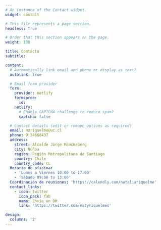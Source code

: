 ```yaml
---
# An instance of the Contact widget.
widget: contact

# This file represents a page section.
headless: true

# Order that this section appears on the page.
weight: 130

title: Contacto
subtitle:

content:
  # Automatically link email and phone or display as text?
  autolink: true

  # Email form provider
  form:
    provider: netlify
    formspree:
      id:
    netlify:
      # Enable CAPTCHA challenge to reduce spam?
      captcha: false

  # Contact details (edit or remove options as required)
  email: nzriquelme@uc.cl
  phone: 9 34668437
  address:
    street: Alcalde Jorge Monckeberg
    city: Ñuñoa
    region: Región Metropolitana de Santiago
    country: Chile
    country_code: CL
  Horario de oficina:
    - 'Lunes a Viernes 10:00 to 17:00'
    - 'Sábado 09:00 to 13:00'
  Coordinación de reuniones: 'https://calendly.com/nataliariquelme'
  contact_links:
    - icon: twitter
      icon_pack: fab
      name: Envía un DM
      link: 'https://twitter.com/natyriquelmes'

design:
  columns: '2'
---
```

